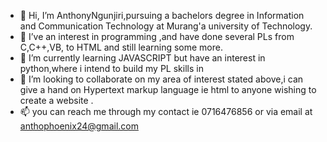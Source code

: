 - 👋 Hi, I’m AnthonyNgunjiri,pursuing a bachelors degree in Information and Communication Technology at Murang'a university of Technology.
- 👀 I’ve an interest in programming ,and have done several PLs from C,C++,VB, to HTML and still learning some more.
- 🌱 I’m currently learning JAVASCRIPT but have an interest in python,where i intend to build my PL skills in
- 💞️ I’m looking to collaborate on my area of interest stated above,i can give a hand  on Hypertext markup language ie html to anyone wishing to create a website .
- 📫 you can reach me through my contact ie 0716476856 or via email at anthophoenix24@gmail.com

<!---
AnthonyNgunjiri/AnthonyNgunjiri is a ✨ special ✨ repository because its `README.md` (this file) appears on your GitHub profile.
You can click the Preview link to take a look at your changes.
--->
